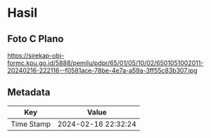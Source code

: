 # Hasil

## Foto C Plano

https://sirekap-obj-formc.kpu.go.id/5888/pemilu/pdpr/65/01/05/10/02/6501051002011-20240216-222116--f0581ace-78be-4e7a-a59a-3ff55c83b307.jpg


## Metadata

| Key        | Value               |
| ---------- | ------------------- |
| Time Stamp | 2024-02-16 22:32:24 |



